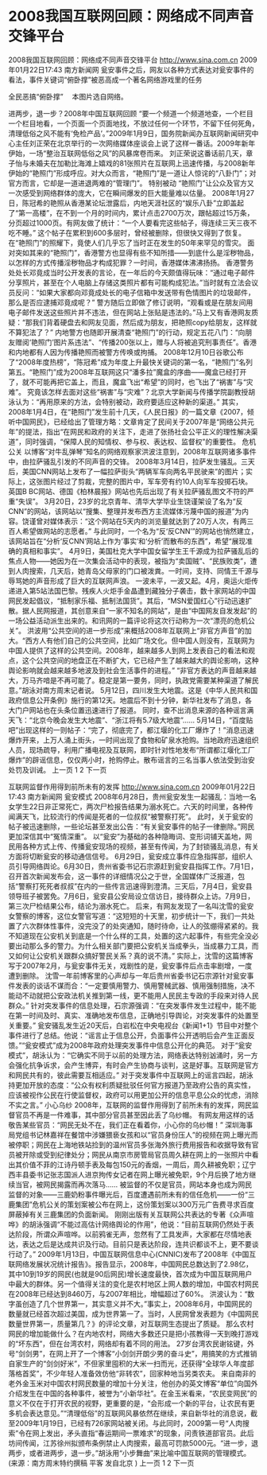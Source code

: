 # 2008我国互联网回顾：网络成不同声音交锋平台

2008我国互联网回顾：网络成不同声音交锋平台
http://www.sina.com.cn  2009年01月22日17:43   南方新闻网
瓮安事件之后，网友以各种方式表达对瓮安事件的看法，事件关键词“俯卧撑”被恶高成一个著名网络游戏里的任务

全民恶搞“俯卧撑” 　本图片选自网络。

进两步，退一步？2008年中国互联网回顾
“要一个频道一个频道地查，一个栏目一个栏目地看，一个页面一个页面地找，不放过任何一个环节，不留下任何死角，清理低俗之风不能有‘免检产品’。”2009年1月9日，国务院新闻办互联网新闻研究中心主任刘正荣在北京举行的一次网络媒体座谈会上说了这样一番话。2009年新年伊始，一场“整治互联网低俗之风”的风暴席卷而来。
刘正荣说这番话前几天，章子怡与未婚夫在加勒比海滩上嬉戏的81张照片在互联网上迅速传播，与2008新年伊始的“艳照门”形成呼应。对大众而言，“艳照门”是一道让人惊诧的“八卦门”；对官方而言，它却是一道进退两难的“管理门”。
特别被动
“艳照门”让公众及官方又一次感受到网络群体的庞大，它在瞬间爆发的巨大能量难以估量。
2008年1月27日，陈冠希的艳照从香港某论坛泄露后，内地天涯社区的“娱乐八卦”立即盖起了“第一高楼”，在不到一个月的时间内，累计点击2700万次，跟帖超过15万条，分页超过1000页。有网友做了统计：“一个人要看完这些帖子，得连续三天三夜不吃不睡。”
这个帖子在累积到600多层时，曾经被删除，但很快又得到了恢复。在“艳照门”的照耀下，竟使人们几乎忘了当时正在发生的50年来罕见的雪灾。
面对突如其来的“艳照门”，香港警方也显得有些不知所措——到底什么是淫秽物品，以怎样的方式传播淫秽物品才构成犯罪？一时间，香港媒体沸沸扬扬。
香港警务处处长邓竟成当时公开发表的言论，在一年后的今天颇值得玩味：“通过电子邮件分享照片，甚至在个人电脑上存储这类照片都有可能构成犯法。”当时就有立法会议员反问：“如果大家都向邓竟成处长的电子信箱中发送带有色情图片的垃圾邮件，那么是否应逮捕邓竟成呢？”
警方随后立即做了修订说明，“观看或是在朋友间用电子邮件发送这些照片并不违法，但在网站上张贴是违法的。”马上又有香港网友质疑：“那我们背着硬盘去和网友见面，然后成为朋友，把艳照copy给朋友，这样就不算犯法了？”
内地警方也随即开展清查“艳照门”的行动，规定五花八门：“向朋友赠阅‘艳照门’图片系违法”、“传播200张以上，赠与人将被追究刑事责任”。香港和内地都有人因为传播艳照而被警方传唤或拘捕。
2008年12月10日谷歌公布了“2008年度热榜”，“陈冠希”成为年度上升最快关键词的第一名，“艳照门”名列第五。“艳照门”成为2008年互联网这只“潘多拉”魔盒的序曲——魔盒已经打开了，就不可能再把它盖上，而且，魔盒飞出“希望”的同时，也飞出了“祸害”与“灾难”。
究竟该怎样去面对这些“祸害”与“灾难”？北京大学新闻与传播学院副教授胡泳认为：“再用原来的方法，会特别被动，政府要适应这种新的渠道。”
其实，2008年1月4日，在“艳照门”发生前十几天，《人民日报》的一篇文章《2007，倾听中国网民》，已经给出了管理方略：文章肯定了民间关于2007年是“网络公共元年”的提法，指出“在网民和政府的关注下，走进了张扬社会公平正义的理性解决渠道”，同时强调，“保障人民的知情权、参与权、表达权、监督权”的重要性。
危机公关
以博客“对牛乱弹琴”知名的网络观察家洪波注意到，2008年互联网诸多事件中，由拉萨骚乱引发的不同声音的交锋。
2008年3月14日，拉萨发生骚乱。三天后，美国CNN网站上发布了一幅拉萨街头“两辆军车向两名平民驶来”的图片；实际上，这张图片经过了剪裁，完整的图片中，军车旁有约10人向军车投掷石块。英国B BC网站、德国《柏林晨报》网站也先后出现了有关拉萨骚乱图文不符的严重“失误”。
3月20日，23岁的北京青年、清华大学毕业生饶谨架设了名为“反CNN”的网站，该网站以“搜集、整理并发布西方主流媒体污蔑中国的报道”为内容。饶谨曾对媒体表示：“这个网站在5天内的浏览量就达到了20万人次，有两三百人希望做网站的志愿者。”
与此同时，一个名为“反‘反CNN’”的网站也悄然建立，该网站旨在“分析‘反CNN’网站上作为‘事实’和‘分析’而散布的东西”，希望“展现准确的真相和事实”。
4月9日，美国杜克大学中国女留学生王千源成为拉萨骚乱后的焦点人物——她因为在一次集会活动中的表现，被指为“卖国贼”、“民族败类”，遭到人肉搜索，几天后，她青岛父母家的门口被泼粪。一时间，支持、同情王千源与辱骂她的声音形成了巨大的互联网声浪。
一波未平，一波又起。4月，奥运火炬传递进入第5站法国巴黎。残疾人火炬手金晶遭到藏独分子袭击，数十家网站的中国网民发起倡议，“抵制家乐福、抵制法国货”。其后，“MSN爱国红心”行动迅速扩散。据人民网报道，其创意来自“一家不知名的网站”，是由“中国网友自发发起”的一场公益活动派生出来的。和讯网的一篇评论将这次行动称为一次“漂亮的危机公关”。
洪波用“公共空间的进一步形成”来概括2008年互联网上“非官方声音”的加大。“西方人有他们自己的公共空间，比如广场文化。但中国人则没有，互联网为中国人提供了这样的公共空间。2008年，越来越多人到网上发表自己的看法和观点，这个公共空间的地盘正在不断扩大，它已经产生了越来越大的舆论影响，这种舆论影响就会越来越多地波及到社会生活事件的进程。”
“非官方表达的声音越来越大，万马齐喑是不再可能了。稳定是第一要务，同时，执政党需要某种渠道了解民意。”胡泳对南方周末记者说。
5月12日，四川发生大地震。这是《中华人民共和国政府信息公开条例》施行的第12天。地震后不到十分钟，新华社发布了消息，各大门户网站也在头条位置迅速进行了报道。
同时，查不出消息来源的各种谣言满天飞：“北京今晚会发生大地震”、“浙江将有5.7级大地震”……
5月14日，“百度贴吧”出现这样的一则帖子：“完了，彻底完了，都江堰的化工厂爆炸了！”消息迅速爆炸开来，上万人涌上街头，一时间出现了食物和矿泉水抢购。当地政府迅速组织人员，现场疏导，利用广播电视及互联网，即时针对性地发布“所谓都江堰化工厂爆炸”的辟谣信息，仅仅两小时，抢购停止。散布谣言的三名当事人依法受到治安处罚及训诫。
上一页
1
2
下一页

互联网监督作用得到前所未有的发挥
http://www.sina.com.cn  2009年01月22日17:43   南方新闻网
瓮安模式
2008年6月28日，贵州瓮安发生一起骚乱：当地一名女学生22日非正常死亡，两次尸检报告结果为溺水死亡。六天的时间里，各种传闻满天飞，比较流行的传闻是死者的一位叔叔“被警察打死”。
此时，关于瓮安的帖子被迅速删除，一些论坛甚至发出公告：“有关瓮安事件的帖子一律删除。”网民更加深信其中“冤情深重”。
以“瓮安”为基础的各种隐晦词、变形词铺天盖地，网民用各种方式上传、传播瓮安现场的视频，甚至有传闻，为了封锁骚乱消息，有关方面将切断瓮安的移动通信信号。
6月29日，瓮安成立事件应急指挥部，组织人员引导网络舆论。6月30日，贵州省委书记石宗源赶到瓮安县指挥工作。7月1日，召开首次新闻发布会，这一事件的详细情况公之于世，全国媒体广泛报道，包括“警察打死死者叔叔”在内的一些传言迅速得到澄清。三天后，7月4日，瓮安县领导班子被罢免。7月6日，瓮安县公安局设立信访日，接待群众上访。7月9日，第三次尸检结果公布，结论为溺水死亡。
后来，有网友发现了一名叫沈雪的瓮安女警察的博客，这位女警官写道：“这短短的十天里，初步统计一下，我们一共处置了六次群体性事件，没完没了的处突通知，随时待命，让人的弦绷得紧紧的。我不知道现在公安机关到底是一个什么样的工具，处置的这六起事件，有些完全没必要出动那么多的警力。为什么相关部门要把公安机关当成拳头，当成暴力工具，而又如何让公安机关跟群众搞好警民关系？真的说不清。”
实际上，沈雪的这篇博客写于2007年2月，与瓮安事件无关，戏剧性的是，瓮安事件后点击率剧增，一度遭到删除。
沈雪一年前博客里的心声却与一年后贵州省委书记石宗源针对瓮安事件发表的谈话不谋而合：“一定要慎用警力、慎用警械武器、慎用强制措施，决不能动不动就把公安政法机关推到第一线，更不能用人民民主专政的手段来对待人民群众。”
针对突发事件的信息处理，石宗源强调：“在突发事件发生过程中，能不能在第一时间及时、真实、准确地发布信息，正确地引导舆论，对突发事件的处置至关重要。”
瓮安骚乱发生近20天后，白岩松在中央电视台《新闻1+1》节目中对整个事件进行了总结。他说：“谣言止于信息公开，负面事件公开透明后会产生正面反馈。”“瓮安模式”成为2008年政府处理突发事件中信息公开化的典范。
对于“瓮安模式”，胡泳认为：“它确实不同于以前的处理方法，网络表达特别汹涌时，另一方会强化抗争诉求，会产生博弈，有时会产生协商与谈判，这是好事。互联网是官方和网民共有的，彼此需要互相适应。”
对于突发事件中互联网上的谣言四起，胡泳持更加开放的态度：“公众有权利质疑批驳任何官方报道乃至政府公告的真实性，应该被视作公民在行使监督权，政府可以用更加公开的信息平息公众的忧虑，消除不实之言。”
小心乌纱
2008年，互联网的监督作用得到了前所未有的发挥，网民监督官员不再是一件难事，其中部分官员甚至因此丢了乌纱帽。
有网友用这样的话敬告某些官员：“网民无处不在，我们正在看着你，小心你的乌纱帽！”
深圳海事局党组书记林嘉祥在餐馆中涉嫌猥亵女孩和以“官员身份压人”的视频在网上曝光而被停职；网民在上海地铁站捡到的温州官员多张海外旅行费用报告和收据导致有官员被开除或受到纪律处分；网民从南京市房管局官员周久耕在网上的一张照片中看出其价值不菲的江诗丹顿手表及每包150元的香烟，一周后，周久耕被免职；辽宁西丰县委书记张志国派人进京拘传女记者在网上曝光被免职，9个月后换了地方继续当官，被网民揭露而再次落马……
被监督的不仅是官员，网站本身也成为网民监督的对象——三鹿奶粉事件曝光后，百度遭遇前所未有的信任危机——一份“三鹿集团”危机公关的策划案被公布在网上，这份策划案以300万元广告费寻求百度屏蔽掉有关三鹿集团的负面新闻。
刚刚出版有关互联网公共表达的专著《众声喧哗》的胡泳强调“不能过高估计网络舆论的作用”，他说：“目前互联网仍然处于表达阶段，所谓众声喧哗。以前鸦雀无声，忽然有了工具发声，大家都在尽情地表达，表达之后是达成共识及行动。目前只是表达阶段，连共识都谈不上，更不要谈行动了。”
2009年1月13日，中国互联网信息中心(CNNIC)发布了2008年《中国互联网络发展状况统计报告》。报告显示，2008年，中国网民总数达到了2.98亿，其中10到19岁的网民(也就是90后网民)增长速度最快，首次成为中国互联网用户中最大的群体。另一个值得关注的变化是农村地区上网人数的增加，中国农村网民在2008年已经达到8460万，与2007年相比，增幅超过了60%。
洪波认为：“数字虽创造了几个世界第一，其实意义并不大。”事实上，2008年6月，中国网民的数量就已经首次超过美国，成为世界第一了。当时，人民网曾发表题为《中国网民数量世界第一，质量第几？》的评论文章，对互联网生态提出了质疑。
那么农村网民的增加能做什么？在内地农村，网络大多数还只是把小孩教得一天到晚打游戏的“坏东西”，但在台湾农村，网络却有着不同的用法。
27岁台湾农民谢铭键，外号“剑剑男”，在网上开了一个博客“小剑剑开朗少男的奋斗史”，用搞笑的方式推销自家生产的“剑剑好米”，不但家里囤积的大米一扫而光，还获得“全球华人年度部落格首奖”，不少年轻人准备效仿他“非转农”，回家种地当另类农夫。
来自南非的老外金玉米对中国农村网民数量的增加十分关注，他创办的英文博客“单位”向国外介绍发生在中国的各种事件，被誉为“小新华社”。在金玉米看来，“农民变网民”的意义不仅在于打开农民的视野，更重要的是，“会形成一个新的平台，让农民有更多机会表达意见。”“清理低俗”的互联网风暴依然在继续，来自新华社的消息说，截至2009年1月19日，已经有726家网站被关闭。与此同时，2009第一号“人肉搜索”令在网上发出，矛头直指“春运期间一票难求”的现象，问责铁道部官员。此后坊间传闻，江苏徐州拟颁布条例禁止人肉搜索，最高可罚款5000元。“进一步，退两步，或者进两步，退一步。”胡泳用“小步舞曲”来比喻中国互联网的管理模式。(来源：南方周末特约撰稿 平客 发自北京 )
上一页
1
2
下一页


